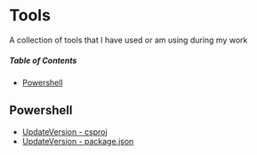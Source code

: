 # Tools
A collection of tools that I have used or am using during my work

##### Table of Contents  
- [Powershell](#powershell)  

## Powershell
- [UpdateVersion - csproj](https://github.com/dzoccarato/tools/blob/master/powershell/UpdateVersion.csproj.ps1)
- [UpdateVersion - package.json](https://github.com/dzoccarato/tools/blob/master/powershell/UpdateVersion.package.json.ps1)

